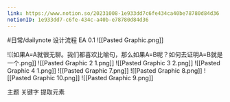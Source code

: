 ```yaml
---
link: https://www.notion.so/20231008-1e933dd7c6fe434ca40be78780d84d36
notionID: 1e933dd7-c6fe-434c-a40b-e78780d84d36
---
```

#日常/dailynote
设计流程 EA 0.1
![[Pasted Graphic.png]]




![[如果A=A就很无聊。我们都喜欢比喻句，那么如果A=B呢？如何去证明A=B就是一个.png]]
![[Pasted Graphic 2 1.png]]
![[Pasted Graphic 3 2.png]]
![[Pasted Graphic 4 1.png]]
![[Pasted Graphic 7.png]]
![[Pasted Graphic 8.png]]
![[Pasted Graphic 10.png]]
![[Pasted Graphic 9.png]]

主题 关键字 提取元素